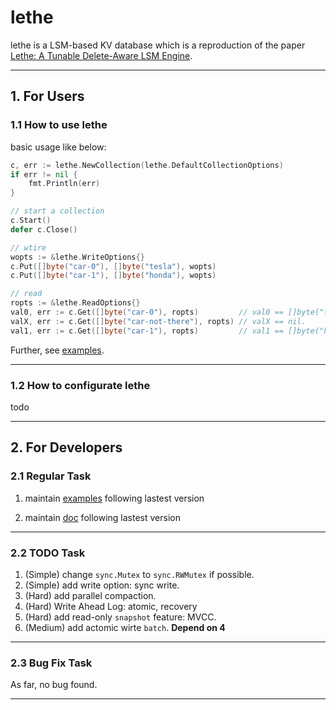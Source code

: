# lethe

lethe is a LSM-based KV database which is a reproduction of the paper [Lethe: A Tunable Delete-Aware LSM Engine](https://dl.acm.org/doi/10.1145/3318464.3389757).

---

## 1. For Users

### 1.1 How to use lethe

basic usage like below:

```go
c, err := lethe.NewCollection(lethe.DefaultCollectionOptions)
if err != nil {
    fmt.Println(err)
}

// start a collection
c.Start()
defer c.Close()

// wtire
wopts := &lethe.WriteOptions{}
c.Put([]byte("car-0"), []byte("tesla"), wopts)
c.Put([]byte("car-1"), []byte("honda"), wopts)

// read
ropts := &lethe.ReadOptions{}
val0, err := c.Get([]byte("car-0"), ropts)         // val0 == []byte("tesla").
valX, err := c.Get([]byte("car-not-there"), ropts) // valX == nil.
val1, err := c.Get([]byte("car-1"), ropts)         // val1 == []byte("honda").

```

Further, see [examples](./examples).

---

### 1.2 How to configurate lethe

todo

---

## 2. For Developers

### 2.1 Regular Task

1. maintain [examples](./examples) following lastest version

2. maintain [doc](./doc) following lastest version

---

### 2.2 TODO Task

1. (Simple) change `sync.Mutex` to `sync.RWMutex` if possible.
2. (Simple) add write option: sync write.
3. (Hard) add parallel compaction.
4. (Hard) Write Ahead Log: atomic, recovery
5. (Hard) add read-only `snapshot` feature: MVCC.
6. (Medium) add actomic wirte `batch`. **Depend on 4**

---

### 2.3 Bug Fix Task

As far, no bug found.

---
